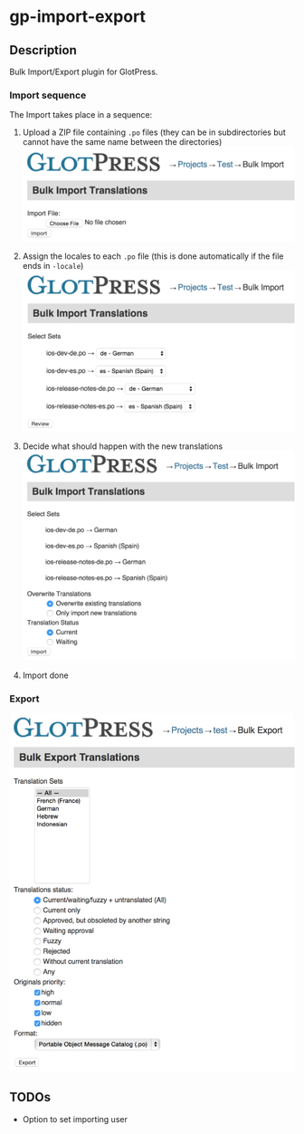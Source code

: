 gp-import-export
===========

## Description

Bulk Import/Export plugin for GlotPress.

### Import sequence

The Import takes place in a sequence:

1. Upload a ZIP file containing `.po` files (they can be in subdirectories but cannot have the same name between the directories)
![step1](docs/import-step1.png)

2. Assign the locales to each `.po` file (this is done automatically if the file ends in `-locale`)
![step2](docs/import-step2.png)

3. Decide what should happen with the new translations
![step3](docs/import-step3.png)

4. Import done

### Export

![export](docs/export.png)

## TODOs
* Option to set importing user 
